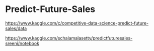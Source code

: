 # Predict-Future-Sales
https://www.kaggle.com/c/competitive-data-science-predict-future-sales/data 

https://www.kaggle.com/schalamalasetty/predictfuturesales-sreeni/notebook 


